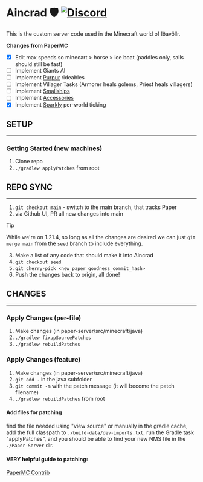 # Aincrad 🛡️ [![Discord](https://img.shields.io/discord/1211431882957267024.svg?label=&logo=discord&logoColor=ffffff&color=7389D8&labelColor=6A7EC2)](https://discord.gg/RnKzBfWh7j)
This is the custom server code used in the Minecraft world of Iðavöllr.

**Changes from PaperMC**
- [X] Edit max speeds so minecart > horse > ice boat (paddles only, sails should still be fast)
- [ ] Implement Giants AI
- [ ] Implement [Purpur](https://github.com/PurpurMC/Purpur) rideables
- [ ] Implement Villager Tasks (Armorer heals golems, Priest heals villagers)
- [ ] Implement [Smallships](https://github.com/talhanation/smallships/tree/main)
- [ ] Implement [Accessories](https://github.com/wisp-forest/accessories/)
- [X] Implement [Sparkly](https://github.com/SparklyPower/SparklyPaper) per-world ticking 

## SETUP
------
### Getting Started (new machines)
1. Clone repo
2. `./gradlew applyPatches` from root

## REPO SYNC
------
1. `git checkout main` - switch to the main branch, that tracks Paper
2. via Github UI, PR all new changes into main
> [!TIP]  
> While we're on 1.21.4, so long as all the changes are desired we can just `git merge main` from the `seed` branch to include everything.
3. Make a list of any code that should make it into Aincrad
4. `git checkout seed`
5. `git cherry-pick <new_paper_goodness_commit_hash>`
6. Push the changes back to origin, all done!

## CHANGES
------
### Apply Changes (per-file)
1. Make changes (in paper-server/src/minecraft/java)
2. `./gradlew fixupSourcePatches`
3. `./gradlew rebuildPatches`

### Apply Changes (feature)
1. Make changes (in paper-server/src/minecraft/java)
2. `git add .` in the java subfolder
3. `git commit -m` with the patch message (it will become the patch filename)
4. `./gradlew rebuildPatches` from root

#### Add files for patching
find the file needed using "view source" or manually in the gradle cache, add the full classpath to `./build-data/dev-imports.txt`, run the Gradle task "applyPatches", and you should be able to find your new NMS file in the `./Paper-Server` dir.

#### VERY helpful guide to patching:
[PaperMC Contrib](https://github.com/PaperMC/Paper/blob/master/CONTRIBUTING.md)
